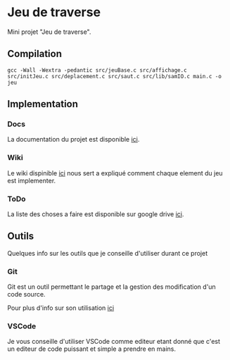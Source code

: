 # Jeu de traverse

Mini projet "Jeu de traverse".

## Compilation

```shell
gcc -Wall -Wextra -pedantic src/jeuBase.c src/affichage.c src/initJeu.c src/deplacement.c src/saut.c src/lib/samIO.c main.c -o jeu
```

## Implementation

### Docs

La documentation du projet est disponible [ici](https://obito.fr/docs/jeuTraversse/index.html).

### Wiki

Le wiki dispinible [ici](Doc/wiki/Wiki.md) nous sert a expliqué comment chaque element du jeu est implementer.

### ToDo

La liste des choses a faire est disponible sur google drive [ici](https://docs.google.com/spreadsheets/d/1IYV29v_tjh2eRqmRmw268CIt3mzgnxHaNbDVMDx6tMY/edit?usp=sharing).

## Outils

Quelques info sur les outils que je conseille d'utiliser durant ce projet

### Git

Git est un outil permettant le partage et la gestion des modification d'un code source.

Pour plus d'info sur son utilisation [ici](Doc/GIT.md)

### VSCode

Je vous conseille d'utiliser VSCode comme editeur etant donné que c'est un editeur de code puissant et simple a prendre en mains.
